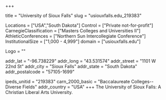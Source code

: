 
+++

title = "University of Sioux Falls"
slug = "usiouxfalls.edu_219383"

Locations = ["USA","South Dakota"]
Control = ["Private not-for-profit"]
CarnegieClassification = ["Masters Colleges and Universities II"]
AthleticConferences = ["Northern Sun Intercollegiate Conference"]
InstitutionalSize = ["1,000 - 4,999"]
domain = ["usiouxfalls.edu"]

Logo = ""

addr_lat = "-96.738229"
addr_long = "43.531574"
addr_street = "1101 W 22nd St"
addr_city = "Sioux Falls"
addr_state = "South Dakota"
addr_postalcode = "57105-1699"

ipeds_unitid = "219383"
carn_2000_basic = "Baccalaureate Colleges--Diverse Fields"
addr_country = "USA"
+++
    The University of Sioux Falls: A Christian Liberal Arts University.
